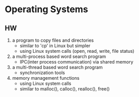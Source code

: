 # Operating Systems

## HW
1. a program to copy files and directories 
   - similar to 'cp' in Linux but simpler
   - using Linux system calls (open, read, write, file status)
2. a multi-process based word search program
   - IPC(inter process communication) via shared memory 
3. a multi-thread based word search program 
   - synchronization tools
4. memory management functions 
   - using Linux system calls 
   - similar to malloc(), calloc(), realloc(), free() 